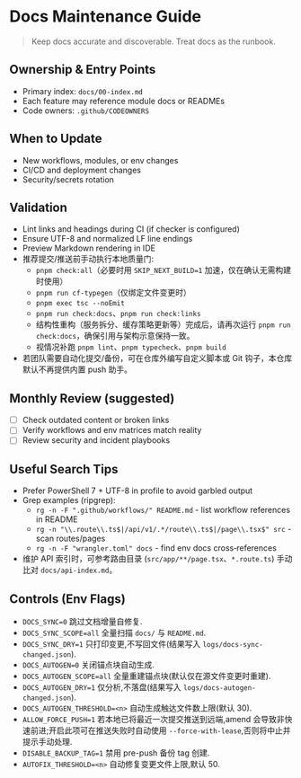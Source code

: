# Docs Maintenance Guide

> Keep docs accurate and discoverable. Treat docs as the runbook.

## Ownership & Entry Points
- Primary index: `docs/00-index.md`
- Each feature may reference module docs or READMEs
- Code owners: `.github/CODEOWNERS`

## When to Update
- New workflows, modules, or env changes
- CI/CD and deployment changes
- Security/secrets rotation

## Validation
- Lint links and headings during CI (if checker is configured)
- Ensure UTF-8 and normalized LF line endings
- Preview Markdown rendering in IDE
- 推荐提交/推送前手动执行本地质量门:
  - `pnpm check:all`（必要时用 `SKIP_NEXT_BUILD=1` 加速，仅在确认无需构建时使用）
  - `pnpm run cf-typegen`（仅绑定文件变更时）
  - `pnpm exec tsc --noEmit`
  - `pnpm run check:docs`、`pnpm run check:links`
  - 结构性重构（服务拆分、缓存策略更新等）完成后，请再次运行 `pnpm run check:docs`，确保引用与架构示意保持一致。
  - 视情况补跑 `pnpm lint`、`pnpm typecheck`、`pnpm build`
- 若团队需要自动化提交/备份，可在仓库外编写自定义脚本或 Git 钩子，本仓库默认不再提供内置 push 助手。

## Monthly Review (suggested)
- [ ] Check outdated content or broken links
- [ ] Verify workflows and env matrices match reality
- [ ] Review security and incident playbooks

## Useful Search Tips
- Prefer PowerShell 7 + UTF-8 in profile to avoid garbled output
- Grep examples (ripgrep):
  - `rg -n -F ".github/workflows/" README.md` - list workflow references in README
  - `rg -n "\\.route\\.ts$|/api/v1/.*/route\\.ts$|/page\\.tsx$" src` - scan routes/pages
  - `rg -n -F "wrangler.toml" docs` - find env docs cross‑references
- 维护 API 索引时，可参考路由目录 (`src/app/**/page.tsx`、`*.route.ts`) 手动比对 `docs/api-index.md`。

## Controls (Env Flags)
- `DOCS_SYNC=0` 跳过文档增量自修复.
- `DOCS_SYNC_SCOPE=all` 全量扫描 `docs/` 与 `README.md`.
- `DOCS_SYNC_DRY=1` 只打印变更,不写回文件(结果写入 `logs/docs-sync-changed.json`).
- `DOCS_AUTOGEN=0` 关闭锚点块自动生成.
- `DOCS_AUTOGEN_SCOPE=all` 全量重建锚点块(默认仅在源文件变更时重建).
- `DOCS_AUTOGEN_DRY=1` 仅分析,不落盘(结果写入 `logs/docs-autogen-changed.json`).
- `DOCS_AUTOGEN_THRESHOLD=<n>` 自动生成触达文件数上限(默认 30).
 - `ALLOW_FORCE_PUSH=1` 若本地已将最近一次提交推送到远端,amend 会导致非快速前进;开启此项可在推送失败时自动使用 `--force-with-lease`,否则将中止并提示手动处理.
- `DISABLE_BACKUP_TAG=1` 禁用 pre-push 备份 tag 创建.
- `AUTOFIX_THRESHOLD=<n>` 自动修复变更文件上限,默认 50.
